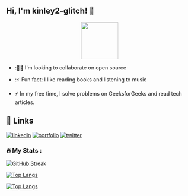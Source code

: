 ## Hi, I'm kinley2-glitch! 👋

<div id="header" align="center">
  <img src="https://media.giphy.com/media/M9gbBd9nbDrOTu1Mqx/giphy.gif" width="100"/>
</div>

- :👯‍♀️ I'm looking to collaborate on open source

- :⚡️ Fun fact: I like reading books and listening to music

- :zap: In my free time, I solve problems on GeeksforGeeks and read tech articles.

## 🔗 Links
[![linkedin](https://img.shields.io/badge/linkedin-0A66C2?style=for-the-badge&logo=linkedin&logoColor=white)](https://www.linkedin.com/in/kinley-rabgay-0767931b9/)
[![portfolio](https://img.shields.io/badge/instagram-F56040?style=for-the-badge&logo=instagram&logoColor=white)](https://www.instagram.com/kinley_120801/)
[![twitter](https://img.shields.io/badge/twitter-1DA1F2?style=for-the-badge&logo=twitter&logoColor=white)](https://twitter.com/Kinley_120801)

### :fire: My Stats :
[![GitHub Streak](http://github-readme-streak-stats.herokuapp.com?user=kinley2-glitch&theme=dark&background=000000)](https://git.io/streak-stats)

[![Top Langs](https://github-readme-stats.vercel.app/api/top-langs/?username=kinley2-glitch)](https://github.com/anuraghazra/github-readme-stats)

[![Top Langs](https://github-readme-stats.vercel.app/api/top-langs/?username=kinley2-glitch&layout=compact&theme=vision-friendly-dark)](https://github.com/anuraghazra/github-readme-stats)
